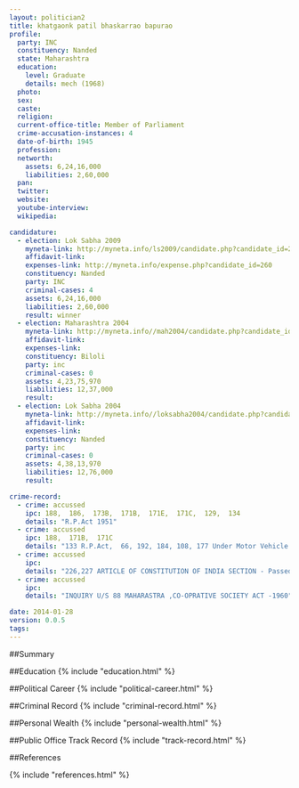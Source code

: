 ```yaml
---
layout: politician2
title: khatgaonk patil bhaskarrao bapurao
profile: 
  party: INC
  constituency: Nanded
  state: Maharashtra
  education: 
    level: Graduate
    details: mech (1968)
  photo: 
  sex: 
  caste: 
  religion: 
  current-office-title: Member of Parliament
  crime-accusation-instances: 4
  date-of-birth: 1945
  profession: 
  networth: 
    assets: 6,24,16,000
    liabilities: 2,60,000
  pan: 
  twitter: 
  website: 
  youtube-interview: 
  wikipedia: 

candidature: 
  - election: Lok Sabha 2009
    myneta-link: http://myneta.info/ls2009/candidate.php?candidate_id=260
    affidavit-link: 
    expenses-link: http://myneta.info/expense.php?candidate_id=260
    constituency: Nanded 
    party: INC
    criminal-cases: 4
    assets: 6,24,16,000
    liabilities: 2,60,000
    result: winner 
  - election: Maharashtra 2004
    myneta-link: http://myneta.info//mah2004/candidate.php?candidate_id=173
    affidavit-link: 
    expenses-link: 
    constituency: Biloli 
    party: inc
    criminal-cases: 0
    assets: 4,23,75,970
    liabilities: 12,37,000
    result:  
  - election: Lok Sabha 2004
    myneta-link: http://myneta.info//loksabha2004/candidate.php?candidate_id=2550
    affidavit-link: 
    expenses-link: 
    constituency: Nanded 
    party: inc
    criminal-cases: 0
    assets: 4,38,13,970
    liabilities: 12,76,000
    result:  

crime-record: 
  - crime: accussed
    ipc: 188,  186,  173B,  171B,  171E,  171C,  129,  134
    details: "R.P.Act 1951" 
  - crime: accussed
    ipc: 188,  171B,  171C
    details: "133 R.P.Act,  66, 192, 184, 108, 177 Under Motor Vehicle Act and 134 B.P. Act" 
  - crime: accussed
    ipc: 
    details: "226,227 ARTICLE OF CONSTITUTION OF INDIA SECTION - Passed by  SECTION 88 OF CO-OPERATIVE ACT" 
  - crime: accussed
    ipc: 
    details: "INQUIRY U/S 88 MAHARASTRA ,CO-OPRATIVE SOCIETY ACT -1960" 

date: 2014-01-28
version: 0.0.5
tags: 
---
```

##Summary


##Education
{% include "education.html" %}


##Political Career
{% include "political-career.html" %}


##Criminal Record
{% include "criminal-record.html" %}


##Personal Wealth
{% include "personal-wealth.html" %}


##Public Office Track Record
{% include "track-record.html" %}


##References


{% include "references.html" %}